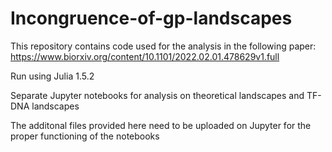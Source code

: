 # Incongruence-of-gp-landscapes

This repository contains code used for the analysis in the following paper: https://www.biorxiv.org/content/10.1101/2022.02.01.478629v1.full
  
  Run using Julia 1.5.2
  
  Separate Jupyter notebooks for analysis on theoretical landscapes and TF-DNA landscapes

  The additonal files provided here need to be uploaded on Jupyter for the proper functioning of the notebooks
